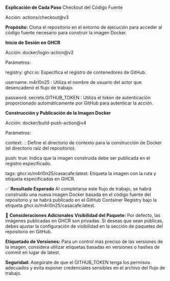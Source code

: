 **Explicación de Cada Paso**
Checkout del Código Fuente

Acción: actions/checkout@v3

**Propósito:** Clona el repositorio en el entorno de ejecución para acceder al código fuente necesario para construir la imagen Docker.

**Inicio de Sesión en GHCR**

Acción: docker/login-action@v2

Parámetros:

registry: ghcr.io: Especifica el registro de contenedores de GitHub.

username: m4rl0n25 : Utiliza el nombre de usuario del actor que desencadenó el flujo de trabajo.

password: secrets.GITHUB_TOKEN : Utiliza el token de autenticación proporcionado automáticamente por GitHub para autenticar la acción.

**Construcción y Publicación de la Imagen Docker**

Acción: docker/build-push-action@v4

Parámetros:

context: .: Define el directorio de contexto para la construcción de Docker (el directorio raíz del repositorio).

push: true: Indica que la imagen construida debe ser publicada en el registro especificado.

tags: ghcr.io/m4rl0n25/casacafe:latest: Etiqueta la imagen con la ruta y etiqueta especificadas en GHCR.

✅ **Resultado Esperado**
Al completarse este flujo de trabajo, se habrá construido una nueva imagen Docker basada en el código fuente del repositorio y se habrá publicado en el GitHub Container Registry bajo la etiqueta ghcr.io/m4rl0n25/casacafe:latest.

📝 **Consideraciones Adicionales**
**Visibilidad del Paquete:** Por defecto, las imágenes publicadas en GHCR son privadas. Si deseas que sean públicas, debes ajustar la configuración de visibilidad en la sección de paquetes del repositorio en GitHub.

**Etiquetado de Versiones:** Para un control más preciso de las versiones de la imagen, considera utilizar etiquetas basadas en versiones o hashes de commit en lugar de latest.

**Seguridad:** Asegúrate de que el GITHUB_TOKEN tenga los permisos adecuados y evita exponer credenciales sensibles en el archivo del flujo de trabajo.
